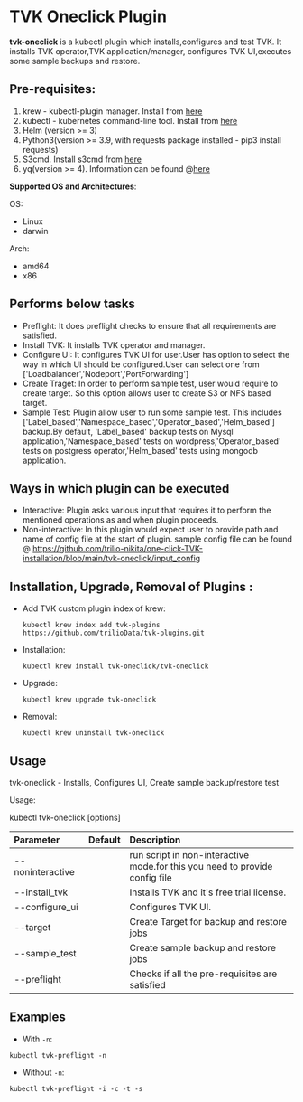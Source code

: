 # TVK Oneclick Plugin

**tvk-oneclick** is a kubectl plugin which installs,configures and test TVK.
It installs TVK operator,TVK application/manager, configures TVK UI,executes 
some sample backups and restore.

## Pre-requisites:

1. krew - kubectl-plugin manager. Install from [here](https://krew.sigs.k8s.io/docs/user-guide/setup/install/)
2. kubectl - kubernetes command-line tool. Install from [here](https://kubernetes.io/docs/tasks/tools/install-kubectl/)
3. Helm (version >= 3)
4. Python3(version >= 3.9, with requests package installed - pip3 install requests)
5. S3cmd. Install s3cmd from [here](https://acloud24.com/blog/installation-and-configuration-of-s3cmd-under-linux/)
6. yq(version >= 4). Information can be found @[here](https://github.com/mikefarah/yq) 


**Supported OS and Architectures**:

OS:
- Linux
- darwin

Arch:
- amd64
- x86


## Performs below tasks

- Preflight:
	It does preflight checks to ensure that all requirements are satisfied.
- Install TVK:
	It installs TVK operator and manager.
- Configure UI:
        It configures TVK UI for user.User has option to select the way in which
        UI should be configured.User can select one from ['Loadbalancer','Nodeport','PortForwarding']
- Create Traget:
	In order to perform sample test, user would require to create target.
        So this option allows user to create S3 or NFS based target.
- Sample Test:
        Plugin allow user to run some sample test. This includes ['Label_based','Namespace_based','Operator_based','Helm_based']
        backup.By default, 'Label_based' backup tests on Mysql application,'Namespace_based' tests on
        wordpress,'Operator_based' tests on postgress operator,'Helm_based' tests using mongodb application.

## Ways in which plugin can be executed

- Interactive:
        Plugin asks various input that requires it to perform the mentioned operations 
        as and when plugin proceeds.
- Non-interactive:
	In this plugin would expect user to provide path and name of config file at the
        start of plugin.
 	sample config file can be found @
        https://github.com/trilio-nikita/one-click-TVK-installation/blob/main/tvk-oneclick/input_config


## Installation, Upgrade, Removal of Plugins :

- Add TVK custom plugin index of krew:

  ```
  kubectl krew index add tvk-plugins https://github.com/trilioData/tvk-plugins.git
  ```

- Installation:

    ```
    kubectl krew install tvk-oneclick/tvk-oneclick
  ```  

- Upgrade:

    ```
    kubectl krew upgrade tvk-oneclick
  ```  

- Removal:

 	```
 	kubectl krew uninstall tvk-oneclick
  ```  

## Usage

tvk-oneclick - Installs, Configures UI, Create sample backup/restore test

Usage:

kubectl tvk-oneclick [options] 

| Parameter                 | Default       | Description   |
| :------------------------ |:-------------:| :-------------|
| --noninteractive          |               |run script in non-interactive mode.for this you need to provide config file
| --install_tvk             |               |Installs TVK and it's free trial license.
| --configure_ui            |               |Configures TVK UI.
| --target                  |		    | Create Target for backup and restore jobs
| --sample_test		    |		    | Create sample backup and restore jobs
| --preflight		    |		    | Checks if all the pre-requisites are satisfied


## Examples

- With `-n`:

```shell script
kubectl tvk-preflight -n
```

- Without `-n`:

```shell script
kubectl tvk-preflight -i -c -t -s
```
